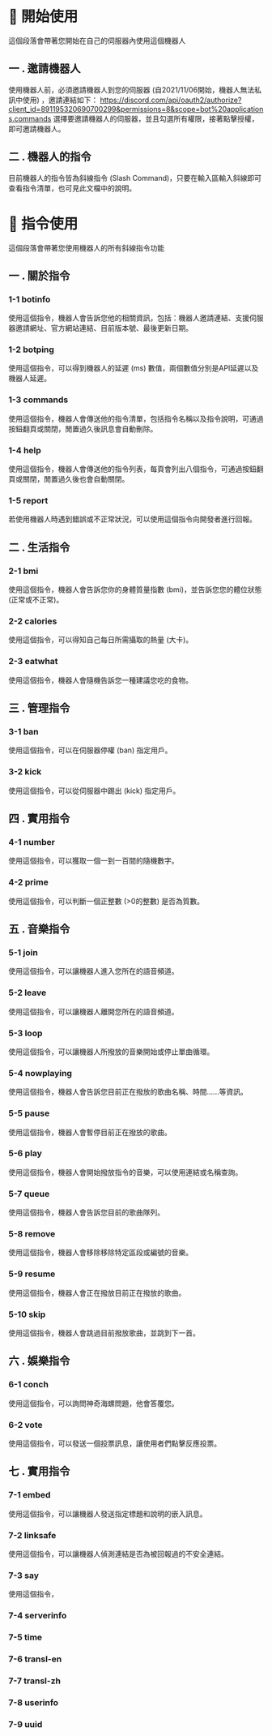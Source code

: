 # 🥏 開始使用
這個段落會帶著您開始在自己的伺服器內使用這個機器人

## 一 . 邀請機器人
使用機器人前，必須邀請機器人到您的伺服器 (自2021/11/06開始，機器人無法私訊中使用) ，邀請連結如下：
https://discord.com/api/oauth2/authorize?client_id=891195320690700299&permissions=8&scope=bot%20applications.commands
選擇要邀請機器人的伺服器，並且勾選所有權限，接著點擊授權，即可邀請機器人。

## 二 . 機器人的指令
目前機器人的指令皆為斜線指令 (Slash Command)，只要在輸入區輸入斜線即可查看指令清單，也可見此文檔中的說明。

# 🔮 指令使用
這個段落會帶著您使用機器人的所有斜線指令功能

## 一 . 關於指令
### 1-1 botinfo
使用這個指令，機器人會告訴您他的相關資訊，包括：機器人邀請連結、支援伺服器邀請網址、官方網站連結、目前版本號、最後更新日期。
### 1-2 botping
使用這個指令，可以得到機器人的延遲 (ms) 數值，兩個數值分別是API延遲以及機器人延遲。
### 1-3 commands
使用這個指令，機器人會傳送他的指令清單，包括指令名稱以及指令說明，可通過按鈕翻頁或關閉，閒置過久後訊息會自動刪除。
### 1-4 help
使用這個指令，機器人會傳送他的指令列表，每頁會列出八個指令，可通過按鈕翻頁或關閉，閒置過久後也會自動關閉。
### 1-5 report
若使用機器人時遇到錯誤或不正常狀況，可以使用這個指令向開發者進行回報。

## 二 . 生活指令
### 2-1 bmi
使用這個指令，機器人會告訴您你的身體質量指數 (bmi)，並告訴您您的體位狀態 (正常或不正常)。
### 2-2 calories
使用這個指令，可以得知自己每日所需攝取的熱量 (大卡)。
### 2-3 eatwhat
使用這個指令，機器人會隨機告訴您一種建議您吃的食物。

## 三 . 管理指令
### 3-1 ban
使用這個指令，可以在伺服器停權 (ban) 指定用戶。
### 3-2 kick
使用這個指令，可以從伺服器中踢出 (kick) 指定用戶。

## 四 . 實用指令
### 4-1 number
使用這個指令，可以獲取一個一到一百間的隨機數字。
### 4-2 prime
使用這個指令，可以判斷一個正整數 (>0的整數) 是否為質數。

## 五 . 音樂指令
### 5-1 join
使用這個指令，可以讓機器人進入您所在的語音頻道。
### 5-2 leave
使用這個指令，可以讓機器人離開您所在的語音頻道。
### 5-3 loop
使用這個指令，可以讓機器人所撥放的音樂開始或停止單曲循環。
### 5-4 nowplaying
使用這個指令，機器人會告訴您目前正在撥放的歌曲名稱、時間......等資訊。
### 5-5 pause
使用這個指令，機器人會暫停目前正在撥放的歌曲。
### 5-6 play
使用這個指令，機器人會開始撥放指令的音樂，可以使用連結或名稱查詢。
### 5-7 queue
使用這個指令，機器人會告訴您目前的歌曲隊列。
### 5-8 remove
使用這個指令，機器人會移除移除特定區段或編號的音樂。
### 5-9 resume
使用這個指令，機器人會正在撥放目前正在撥放的歌曲。
### 5-10 skip
使用這個指令，機器人會跳過目前撥放歌曲，並跳到下一首。

## 六 . 娛樂指令
### 6-1 conch
使用這個指令，可以詢問神奇海螺問題，他會答覆您。
### 6-2 vote
使用這個指令，可以發送一個投票訊息，讓使用者們點擊反應投票。

## 七 . 實用指令
### 7-1 embed
使用這個指令，可以讓機器人發送指定標題和說明的嵌入訊息。
### 7-2 linksafe
使用這個指令，可以讓機器人偵測連結是否為被回報過的不安全連結。
### 7-3 say
使用這個指令，
### 7-4 serverinfo
### 7-5 time
### 7-6 transl-en
### 7-7 transl-zh
### 7-8 userinfo
### 7-9 uuid
